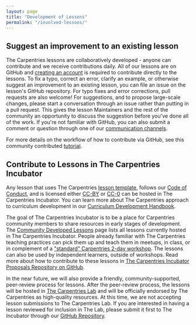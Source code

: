 ```yaml
---
layout: page
title: "Development of Lessons"
permalink: "/involved-lessons/"
---
```


## Suggest an improvement to an existing lesson

The Carpentries lessons are collaboratively developed - anyone can contribute and we receive contributions daily.
All of our lessons are on GitHub and [creating an account][join-github] is required to contribute directly to the lessons. To fix a typo,
correct an
error, clarify an example, or otherwise suggest an improvement to an existing lesson, you can file an issue on the lesson's GitHub
repository. For typo fixes and error corrections, pull requests are also welcome! For suggestions, and to propose large-scale changes,
please start a conversation through an issue rather than putting in a pull request. This gives the lesson Maintainers and the rest of the
community an opportunity to discuss the suggestion before you've done all of the work. If you're not familiar with GitHub, you can
also submit a comment or question through one of our [communication channels][comms].

For more details on the workflow of how to contribute via GitHub, see this community contributed [tutorial][git-tutorial].

## Contribute to Lessons in The Carpentries Incubator

Any lesson that uses The Carpentries [lesson template][lesson-template], follows our [Code of Conduct][coc], and is licensed either [CC-BY][cc-by] or [CC-0][cc-0] can be hosted in The Carpentries Incubator. You can learn more about The Carpentries approach to curriculum development in our [Curriculum Development Handbook][cdh].

The goal of The Carpentries Incubator is to be a place for Carpentries community members to share resources in early stages of development. The [Community Developed Lessons][community-lessons] page lists all lessons currently hosted in The Carpentries Incubator. People already familiar with The Carpentries teaching practices can pick them up and teach them in meetups, in class, or in complement of a ["standard" Carpentries 2-day workshop](/workshops/#workshop-core). The lessons can also be used by independent learners, outside of workshops.  Read more about how to contribute to these lessons in [The Carpentries Incubator Proposals Repository on GitHub](https://github.com/carpentries-incubator/proposals#readme).

In the near future, we will also provide a friendly, community-supported, peer-review process for lessons.
After the peer-review process, the lessons will be hosted in [The Carpentries Lab][carpentries-lab] and will be officially endorsed
by The Carpentries as high-quality resources. At this time, we are not accepting lesson submissions to The Carpentries Lab. If you
are interested in having a lesson reviewed for inclusion in The Lab, please submit it first to The Incubator through our
[GitHub Repository](https://github.com/carpentries-incubator/proposals#readme).


[git-tutorial]: https://github.com/dmgt/swc_github_flow/blob/master/for_novice_contributors.md
[incubator]: https://github.com/carpentries-incubator/proposals/blob/master/README.md
[join-github]: https://github.com/join
[cc-0]: https://creativecommons.org/share-your-work/public-domain/cc0/
[cc-by]: https://creativecommons.org/licenses/by/4.0/
[cdh]: https://cdh.carpentries.org/
[carpentries-lab]: https://github.com/carpentrieslab/proposals
[coc]: https://docs.carpentries.org/topic_folders/policies/code-of-conduct.html#code-of-conduct-summary-view
[comms]: https://carpentries.org/connect/
[community-lessons]: https://carpentries.org/community-lessons/
[issues]: https://github.com/carpentries-incubator/proposals/issues
[lesson-template]: https://github.com/carpentries/styles
